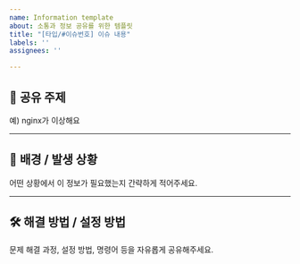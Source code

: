 ```yaml
---
name: Information template
about: 소통과 정보 공유를 위한 템플릿
title: "[타입/#이슈번호] 이슈 내용"
labels: ''
assignees: ''

---
```


## 📘 공유 주제
예) nginx가 이상해요

---

## 🧩 배경 / 발생 상황
어떤 상황에서 이 정보가 필요했는지 간략하게 적어주세요.


---

## 🛠️ 해결 방법 / 설정 방법
문제 해결 과정, 설정 방법, 명령어 등을 자유롭게 공유해주세요.
